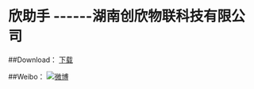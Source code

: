 # 欣助手 ------湖南创欣物联科技有限公司

##Download：
[下载](https://fir.im/qy2j)

##Weibo：
[![微博](http://yishangfei.me/img/weibo_logo.png "title")](http://weibo.com/wanwenxiu0709)



